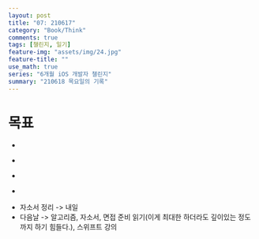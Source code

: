 ```yaml
---
layout: post
title: "07: 210617"
category: "Book/Think"
comments: true
tags: [챌린지, 일기]
feature-img: "assets/img/24.jpg"
feature-title: ""
use_math: true
series: "6개월 iOS 개발자 챌린지"
summary: "210618 목요일의 기록"
---
```




# 목표
* ~~~시험보기~~~
* ~~~1일 1commit~~~
* ~~~쉬다 오기~~~
* ~~~면접 준비 리스트 만들기 -> 리스팅만하고 채우는 것은 하나씩 따로 -> 면접 준비는 이전에 해둔것 기반으로 읽고 간다.~~~
* 자소서 정리 -> 내일
* 다음날 -> 알고리즘, 자소서, 면접 준비 읽기(이게 최대한 하더라도 깊이있는 정도까지 하기 힘들다.), 스위프트 강의

